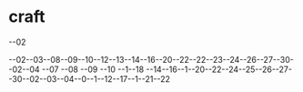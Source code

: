 # craft
--02

--02--03--08--09--10--12--13--14--16--20--22--22--23--24--26--27--30--02--04
--07
--08
--09
--10
--1--18
--14--16--1--20--22--24--25--26--27--30--02--03--04--0--1--12--17--1--21--22
